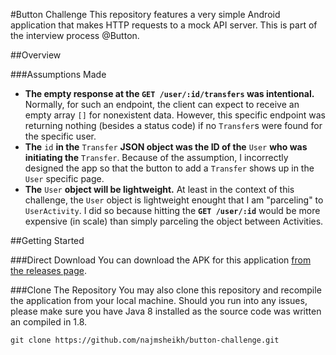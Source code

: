 #Button Challenge
This repository features a very simple Android application that makes HTTP requests to a mock API server. This is part of the interview process @Button.

##Overview


###Assumptions Made
- **The empty response at the `GET /user/:id/transfers` was intentional.** Normally, for such an endpoint, the client can expect to receive an empty array `[]` for nonexistent data. However, this specific endpoint was returning nothing (besides a status code) if no `Transfer`s were found for the specific user.
- **The** `id` **in the** `Transfer` **JSON object was the ID of the** `User` **who was initiating the** `Transfer`. Because of the assumption, I incorrectly designed the app so that the button to add a `Transfer` shows up in the `User` specific page.
- **The** `User` **object will be lightweight.** At least in the context of this challenge, the `User` object is lightweight enought that I am "parceling" to `UserActivity`. I did so because hitting the **`GET /user/:id`** would be more expensive (in scale) than simply parceling the object between Activities.

##Getting Started

###Direct Download
You can download the APK for this application [from the releases page](https://github.com/najmsheikh/button-challenge/releases).

###Clone The Repository
You may also clone this repository and recompile the application from your local machine. Should you run into any issues, please make sure you have Java 8 installed as the source code was written an compiled in 1.8.

`git clone https://github.com/najmsheikh/button-challenge.git`

